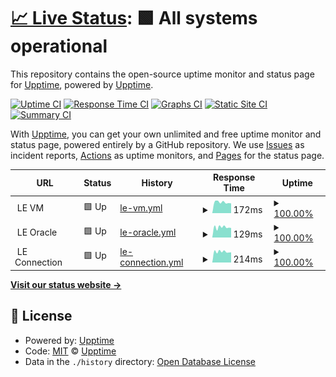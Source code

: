 # [📈 Live Status](https://n0i2.github.io/Upptime): <!--live status--> **🟩 All systems operational**

This repository contains the open-source uptime monitor and status page for [Upptime](https://upptime.js.org), powered by [Upptime](https://github.com/upptime/upptime).

[![Uptime CI](https://github.com/n0i2/upptime/workflows/Uptime%20CI/badge.svg)](https://github.com/n0i2/upptime/actions?query=workflow%3A%22Uptime+CI%22)
[![Response Time CI](https://github.com/n0i2/upptime/workflows/Response%20Time%20CI/badge.svg)](https://github.com/n0i2/upptime/actions?query=workflow%3A%22Response+Time+CI%22)
[![Graphs CI](https://github.com/n0i2/upptime/workflows/Graphs%20CI/badge.svg)](https://github.com/n0i2/upptime/actions?query=workflow%3A%22Graphs+CI%22)
[![Static Site CI](https://github.com/n0i2/upptime/workflows/Static%20Site%20CI/badge.svg)](https://github.com/n0i2/upptime/actions?query=workflow%3A%22Static+Site+CI%22)
[![Summary CI](https://github.com/n0i2/upptime/workflows/Summary%20CI/badge.svg)](https://github.com/n0i2/upptime/actions?query=workflow%3A%22Summary+CI%22)

With [Upptime](https://upptime.js.org), you can get your own unlimited and free uptime monitor and status page, powered entirely by a GitHub repository. We use [Issues](https://github.com/upptime/upptime/issues) as incident reports, [Actions](https://github.com/n0i2/upptime/actions) as uptime monitors, and [Pages](https://demo.upptime.js.org) for the status page.

<!--start: status pages-->
<!-- This summary is generated by Upptime (https://github.com/upptime/upptime) -->
<!-- Do not edit this manually, your changes will be overwritten -->
<!-- prettier-ignore -->
| URL | Status | History | Response Time | Uptime |
| --- | ------ | ------- | ------------- | ------ |
| <img alt="" src="https://favicons.githubusercontent.com/null" height="13"> LE VM | 🟩 Up | [le-vm.yml](https://github.com/n0i2/Upptime/commits/HEAD/history/le-vm.yml) | <details><summary><img alt="Response time graph" src="./graphs/le-vm/response-time-week.png" height="20"> 172ms</summary><br><a href="https://n0i2.github.io/Upptime/history/le-vm"><img alt="Response time 171" src="https://img.shields.io/endpoint?url=https%3A%2F%2Fraw.githubusercontent.com%2Fn0i2%2FUpptime%2FHEAD%2Fapi%2Fle-vm%2Fresponse-time.json"></a><br><a href="https://n0i2.github.io/Upptime/history/le-vm"><img alt="24-hour response time 154" src="https://img.shields.io/endpoint?url=https%3A%2F%2Fraw.githubusercontent.com%2Fn0i2%2FUpptime%2FHEAD%2Fapi%2Fle-vm%2Fresponse-time-day.json"></a><br><a href="https://n0i2.github.io/Upptime/history/le-vm"><img alt="7-day response time 172" src="https://img.shields.io/endpoint?url=https%3A%2F%2Fraw.githubusercontent.com%2Fn0i2%2FUpptime%2FHEAD%2Fapi%2Fle-vm%2Fresponse-time-week.json"></a><br><a href="https://n0i2.github.io/Upptime/history/le-vm"><img alt="30-day response time 171" src="https://img.shields.io/endpoint?url=https%3A%2F%2Fraw.githubusercontent.com%2Fn0i2%2FUpptime%2FHEAD%2Fapi%2Fle-vm%2Fresponse-time-month.json"></a><br><a href="https://n0i2.github.io/Upptime/history/le-vm"><img alt="1-year response time 171" src="https://img.shields.io/endpoint?url=https%3A%2F%2Fraw.githubusercontent.com%2Fn0i2%2FUpptime%2FHEAD%2Fapi%2Fle-vm%2Fresponse-time-year.json"></a></details> | <details><summary><a href="https://n0i2.github.io/Upptime/history/le-vm">100.00%</a></summary><a href="https://n0i2.github.io/Upptime/history/le-vm"><img alt="All-time uptime 100.00%" src="https://img.shields.io/endpoint?url=https%3A%2F%2Fraw.githubusercontent.com%2Fn0i2%2FUpptime%2FHEAD%2Fapi%2Fle-vm%2Fuptime.json"></a><br><a href="https://n0i2.github.io/Upptime/history/le-vm"><img alt="24-hour uptime 100.00%" src="https://img.shields.io/endpoint?url=https%3A%2F%2Fraw.githubusercontent.com%2Fn0i2%2FUpptime%2FHEAD%2Fapi%2Fle-vm%2Fuptime-day.json"></a><br><a href="https://n0i2.github.io/Upptime/history/le-vm"><img alt="7-day uptime 100.00%" src="https://img.shields.io/endpoint?url=https%3A%2F%2Fraw.githubusercontent.com%2Fn0i2%2FUpptime%2FHEAD%2Fapi%2Fle-vm%2Fuptime-week.json"></a><br><a href="https://n0i2.github.io/Upptime/history/le-vm"><img alt="30-day uptime 100.00%" src="https://img.shields.io/endpoint?url=https%3A%2F%2Fraw.githubusercontent.com%2Fn0i2%2FUpptime%2FHEAD%2Fapi%2Fle-vm%2Fuptime-month.json"></a><br><a href="https://n0i2.github.io/Upptime/history/le-vm"><img alt="1-year uptime 100.00%" src="https://img.shields.io/endpoint?url=https%3A%2F%2Fraw.githubusercontent.com%2Fn0i2%2FUpptime%2FHEAD%2Fapi%2Fle-vm%2Fuptime-year.json"></a></details>
| <img alt="" src="https://favicons.githubusercontent.com/null" height="13"> LE Oracle | 🟩 Up | [le-oracle.yml](https://github.com/n0i2/Upptime/commits/HEAD/history/le-oracle.yml) | <details><summary><img alt="Response time graph" src="./graphs/le-oracle/response-time-week.png" height="20"> 129ms</summary><br><a href="https://n0i2.github.io/Upptime/history/le-oracle"><img alt="Response time 125" src="https://img.shields.io/endpoint?url=https%3A%2F%2Fraw.githubusercontent.com%2Fn0i2%2FUpptime%2FHEAD%2Fapi%2Fle-oracle%2Fresponse-time.json"></a><br><a href="https://n0i2.github.io/Upptime/history/le-oracle"><img alt="24-hour response time 121" src="https://img.shields.io/endpoint?url=https%3A%2F%2Fraw.githubusercontent.com%2Fn0i2%2FUpptime%2FHEAD%2Fapi%2Fle-oracle%2Fresponse-time-day.json"></a><br><a href="https://n0i2.github.io/Upptime/history/le-oracle"><img alt="7-day response time 129" src="https://img.shields.io/endpoint?url=https%3A%2F%2Fraw.githubusercontent.com%2Fn0i2%2FUpptime%2FHEAD%2Fapi%2Fle-oracle%2Fresponse-time-week.json"></a><br><a href="https://n0i2.github.io/Upptime/history/le-oracle"><img alt="30-day response time 125" src="https://img.shields.io/endpoint?url=https%3A%2F%2Fraw.githubusercontent.com%2Fn0i2%2FUpptime%2FHEAD%2Fapi%2Fle-oracle%2Fresponse-time-month.json"></a><br><a href="https://n0i2.github.io/Upptime/history/le-oracle"><img alt="1-year response time 125" src="https://img.shields.io/endpoint?url=https%3A%2F%2Fraw.githubusercontent.com%2Fn0i2%2FUpptime%2FHEAD%2Fapi%2Fle-oracle%2Fresponse-time-year.json"></a></details> | <details><summary><a href="https://n0i2.github.io/Upptime/history/le-oracle">100.00%</a></summary><a href="https://n0i2.github.io/Upptime/history/le-oracle"><img alt="All-time uptime 100.00%" src="https://img.shields.io/endpoint?url=https%3A%2F%2Fraw.githubusercontent.com%2Fn0i2%2FUpptime%2FHEAD%2Fapi%2Fle-oracle%2Fuptime.json"></a><br><a href="https://n0i2.github.io/Upptime/history/le-oracle"><img alt="24-hour uptime 100.00%" src="https://img.shields.io/endpoint?url=https%3A%2F%2Fraw.githubusercontent.com%2Fn0i2%2FUpptime%2FHEAD%2Fapi%2Fle-oracle%2Fuptime-day.json"></a><br><a href="https://n0i2.github.io/Upptime/history/le-oracle"><img alt="7-day uptime 100.00%" src="https://img.shields.io/endpoint?url=https%3A%2F%2Fraw.githubusercontent.com%2Fn0i2%2FUpptime%2FHEAD%2Fapi%2Fle-oracle%2Fuptime-week.json"></a><br><a href="https://n0i2.github.io/Upptime/history/le-oracle"><img alt="30-day uptime 100.00%" src="https://img.shields.io/endpoint?url=https%3A%2F%2Fraw.githubusercontent.com%2Fn0i2%2FUpptime%2FHEAD%2Fapi%2Fle-oracle%2Fuptime-month.json"></a><br><a href="https://n0i2.github.io/Upptime/history/le-oracle"><img alt="1-year uptime 100.00%" src="https://img.shields.io/endpoint?url=https%3A%2F%2Fraw.githubusercontent.com%2Fn0i2%2FUpptime%2FHEAD%2Fapi%2Fle-oracle%2Fuptime-year.json"></a></details>
| <img alt="" src="https://favicons.githubusercontent.com/null" height="13"> LE Connection | 🟩 Up | [le-connection.yml](https://github.com/n0i2/Upptime/commits/HEAD/history/le-connection.yml) | <details><summary><img alt="Response time graph" src="./graphs/le-connection/response-time-week.png" height="20"> 214ms</summary><br><a href="https://n0i2.github.io/Upptime/history/le-connection"><img alt="Response time 202" src="https://img.shields.io/endpoint?url=https%3A%2F%2Fraw.githubusercontent.com%2Fn0i2%2FUpptime%2FHEAD%2Fapi%2Fle-connection%2Fresponse-time.json"></a><br><a href="https://n0i2.github.io/Upptime/history/le-connection"><img alt="24-hour response time 201" src="https://img.shields.io/endpoint?url=https%3A%2F%2Fraw.githubusercontent.com%2Fn0i2%2FUpptime%2FHEAD%2Fapi%2Fle-connection%2Fresponse-time-day.json"></a><br><a href="https://n0i2.github.io/Upptime/history/le-connection"><img alt="7-day response time 214" src="https://img.shields.io/endpoint?url=https%3A%2F%2Fraw.githubusercontent.com%2Fn0i2%2FUpptime%2FHEAD%2Fapi%2Fle-connection%2Fresponse-time-week.json"></a><br><a href="https://n0i2.github.io/Upptime/history/le-connection"><img alt="30-day response time 202" src="https://img.shields.io/endpoint?url=https%3A%2F%2Fraw.githubusercontent.com%2Fn0i2%2FUpptime%2FHEAD%2Fapi%2Fle-connection%2Fresponse-time-month.json"></a><br><a href="https://n0i2.github.io/Upptime/history/le-connection"><img alt="1-year response time 202" src="https://img.shields.io/endpoint?url=https%3A%2F%2Fraw.githubusercontent.com%2Fn0i2%2FUpptime%2FHEAD%2Fapi%2Fle-connection%2Fresponse-time-year.json"></a></details> | <details><summary><a href="https://n0i2.github.io/Upptime/history/le-connection">100.00%</a></summary><a href="https://n0i2.github.io/Upptime/history/le-connection"><img alt="All-time uptime 99.94%" src="https://img.shields.io/endpoint?url=https%3A%2F%2Fraw.githubusercontent.com%2Fn0i2%2FUpptime%2FHEAD%2Fapi%2Fle-connection%2Fuptime.json"></a><br><a href="https://n0i2.github.io/Upptime/history/le-connection"><img alt="24-hour uptime 100.00%" src="https://img.shields.io/endpoint?url=https%3A%2F%2Fraw.githubusercontent.com%2Fn0i2%2FUpptime%2FHEAD%2Fapi%2Fle-connection%2Fuptime-day.json"></a><br><a href="https://n0i2.github.io/Upptime/history/le-connection"><img alt="7-day uptime 100.00%" src="https://img.shields.io/endpoint?url=https%3A%2F%2Fraw.githubusercontent.com%2Fn0i2%2FUpptime%2FHEAD%2Fapi%2Fle-connection%2Fuptime-week.json"></a><br><a href="https://n0i2.github.io/Upptime/history/le-connection"><img alt="30-day uptime 99.94%" src="https://img.shields.io/endpoint?url=https%3A%2F%2Fraw.githubusercontent.com%2Fn0i2%2FUpptime%2FHEAD%2Fapi%2Fle-connection%2Fuptime-month.json"></a><br><a href="https://n0i2.github.io/Upptime/history/le-connection"><img alt="1-year uptime 99.94%" src="https://img.shields.io/endpoint?url=https%3A%2F%2Fraw.githubusercontent.com%2Fn0i2%2FUpptime%2FHEAD%2Fapi%2Fle-connection%2Fuptime-year.json"></a></details>

<!--end: status pages-->

[**Visit our status website →**](https://n0i2.github.io/Upptime)

## 📄 License

- Powered by: [Upptime](https://github.com/upptime/upptime)
- Code: [MIT](./LICENSE) © [Upptime](https://upptime.js.org)
- Data in the `./history` directory: [Open Database License](https://opendatacommons.org/licenses/odbl/1-0/)
